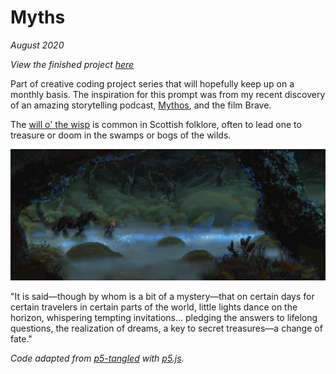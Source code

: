 # Myths 
*August 2020*

*View the finished project [here](https://lauragarrison87.github.io/myths/)*

Part of creative coding project series that will hopefully keep up on a monthly basis. The inspiration for this prompt was from my recent discovery of an amazing storytelling podcast, [Mythos](https://www.mythospodcast.com/), and the film Brave.

The [will o' the wisp](https://www.ancient-origins.net/myths-legends-europe/spirit-science-casting-light-enchanting-will-o-wisp-009566) is common in Scottish folklore, often to lead one to treasure or doom in the swamps or bogs of the wilds. 

![will-o-wisps](assets/willowisps.png)

"It is said—though by whom is a bit of a mystery—that on certain days for certain travelers in certain parts of the world, little lights dance on the horizon, whispering tempting invitations… pledging the answers to lifelong questions, the realization of dreams, a key to secret treasures—a change of fate." 

*Code adapted from [p5-tangled](https://github.com/haleyparkdesign/p5-tangled) with [p5.js](https://p5js.org/).*

